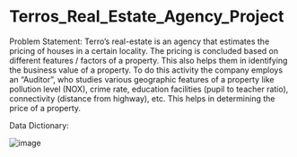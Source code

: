 # Terros_Real_Estate_Agency_Project
Problem Statement:
Terro’s real-estate is an agency that estimates the pricing of houses in a certain locality. 
The pricing is concluded based on different features / factors of a property. This also helps them in identifying the business value of a property. To do this activity the company employs an “Auditor”, who studies various geographic features of a property like pollution level (NOX), crime rate, education facilities (pupil to teacher ratio), connectivity (distance from highway), etc. This helps in determining the price of a property.

Data Dictionary:

![image](https://github.com/Nagesh-S-R/Terros_Real_Estate_Agency_Project/assets/147719922/8b78d5f3-7107-4c98-83d2-80b5cc21e894)

